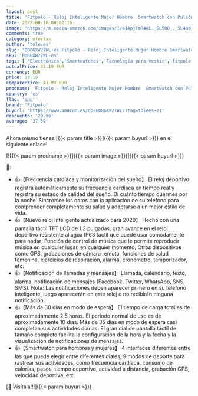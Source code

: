 ```yaml
---
layout: post
title: 'Fitpolo - Reloj Inteligente Mujer Hombre  Smartwatch con Pulsómetro  Pulsera Actividad Inteligente con Cronómetros Podómetro Caloría Monitor de Sueño  Impermeable IP68 Mujer Reloj para Android iPhone'
date: 2022-08-16 08:02:16
image: 'https://m.media-amazon.com/images/I/41ApjFmR4eL._SL500_._SL400_.jpg'
comments: true
category: ofertas
author: 'tole.es'
slug: 'B08GXW27WL-es Fitpolo - Reloj Inteligente Mujer Hombre Smartwatch con...'
sku: 'B08GXW27WL-es'
tags: [ 'Electrónica','Smartwatches','Tecnología para vestir','fitpolo','iphone','🇪🇸', ]
actualPrice: 33.19 EUR
currency: EUR
price: 33.19
comparePrice: 41.99 EUR
prodname: 'Fitpolo - Reloj Inteligente Mujer Hombre  Smartwatch con Pulsómetro  Pulsera Actividad Inteligente con Cronómetros Podómetro Caloría Monitor de Sueño  Impermeable IP68 Mujer Reloj para Android iPhone'
country: 'es'
flag: '🇪🇸'
brand: 'Fitpolo'
buyurl: 'https://www.amazon.es/dp/B08GXW27WL/?tag=tolees-21'
descuento: '20.96'
average: '37.59'
---
```


Ahora mismo tienes [{{< param title >}}]({{< param buyurl >}}) en el siguiente enlace!

[![{{< param prodname >}}]({{< param image >}})]({{< param buyurl >}})

🔎:

- 👍【Frecuencia cardíaca y monitorización del sueño】 El reloj deportivo registra automáticamente su frecuencia cardíaca en tiempo real y registra su estado de calidad del sueño. Di cuánto tiempo duermes por la noche. Sincronice los datos con la aplicación de su teléfono para comprender completamente su salud y adaptarse a un mejor estilo de vida.
- 👍【Nuevo reloj inteligente actualizado para 2020】 Hecho con una pantalla táctil TFT LCD de 1.3 pulgadas, gran avance en el reloj deportivo resistente al agua IP68 táctil que puede usar cómodamente para nadar; Función de control de música que le permite reproducir música en cualquier lugar, en cualquier momento; Otros dispositivos como GPS, grabaciones de cámara remota, funciones de salud femenina, ejercicios de respiración, alarma, cronómetro, temporizador, etc.
- 👍【Notificación de llamadas y mensajes】 Llamada, calendario, texto, alarma, notificación de mensajes (Facebook, Twitter, WhatsApp, SNS, SMS). Nota: Las notificaciones deben aparecer primero en su teléfono inteligente, luego aparecerán en este reloj o no recibirán ninguna notificación.
- 👍【Más de 30 días en modo de espera】 El tiempo de carga total es de aproximadamente 2,5 horas. El período normal de uso es de aproximadamente 10 días. Más de 35 días en modo de espera casi completan sus actividades diarias. El gran dial de pantalla táctil de tamaño completo facilita la configuración de la hora y la fecha y la visualización de notificaciones de mensajes.
- 👍【Smartwatch para hombres y mujeres】 4 interfaces diferentes entre las que puede elegir entre diferentes diales, 9 modos de deporte para rastrear sus actividades, como frecuencia cardíaca, consumo de calorías, pasos, tiempo deportivo, actividad a distancia, grabación GPS, velocidad deportiva, etc.

[🛒 Visítala!!!]({{< param buyurl >}})
